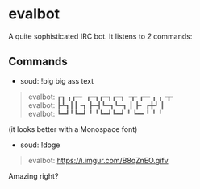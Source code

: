 # evalbot

A quite sophisticated IRC bot. It listens to _2_ commands:

## Commands
- soud: !big big ass text

> evalbot: ┏┓ ╻┏━╸   ┏━┓┏━┓┏━┓   ╺┳╸┏━╸╻ ╻╺┳╸    
> evalbot: ┣┻┓┃┃╺┓   ┣━┫┗━┓┗━┓    ┃ ┣╸ ┏╋┛ ┃  
> evalbot: ┗━┛╹┗━┛   ╹ ╹┗━┛┗━┛    ╹ ┗━╸╹ ╹ ╹

(it looks better with a Monospace font)

- soud: !doge

> evalbot: https://i.imgur.com/B8qZnEO.gifv

Amazing right?
